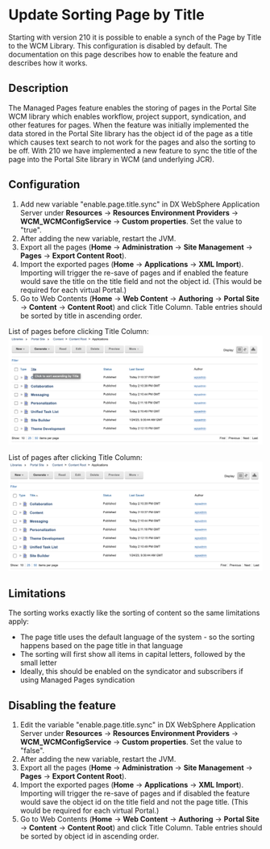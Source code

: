 # Update Sorting Page by Title

Starting with version 210 it is possible to enable a synch of the Page by Title to the WCM Library. This configuration is disabled by default. The documentation on this page describes how to enable the feature and describes how it works.

## Description
The Managed Pages feature enables the storing of pages in the Portal Site WCM library which enables workflow, project support, syndication, and other features for pages. When the feature was initially implemented the data stored in the Portal Site library has the object id of the page as a title which causes text search to not work for the pages and also the sorting to be off. 
With 210 we have implemented a new feature to sync the title of the page into the Portal Site library in WCM (and underlying JCR).

## Configuration

1. Add new variable "enable.page.title.sync" in DX WebSphere Application Server under **Resources** -> **Resources Environment Providers** -> **WCM_WCMConfigService** -> **Custom properties**. Set the value to "true".
2. After adding the new variable, restart the JVM.
3. Export all the pages (**Home** -> **Administration** -> **Site Management** -> **Pages** -> **Export Content Root**).
4. Import the exported pages (**Home** -> **Applications** -> **XML Import**). Importing will trigger the re-save of pages and if enabled the feature would save the title on the title field and not the object id. (This would be required for each virtual Portal.)
5. Go to Web Contents (**Home** -> **Web Content** -> **Authoring** -> **Portal Site** -> **Content** -> **Content Root**) and click Title Column. Table entries should be sorted by title in ascending order. 

List of pages before clicking Title Column:
![Sorting of Pages before](../advadmin_managedpages/_img/sorting_pages_before.png)

List of pages after clicking Title Column:
![Sorting of Pages after](../advadmin_managedpages/_img/sorting_pages_after.png)

## Limitations

The sorting works exactly like the sorting of content so the same limitations apply:

-   The page title uses the default language of the system - so the sorting happens based on the page title in that language
-   The sorting will first show all items in capital letters, followed by the small letter
-   Ideally, this should be enabled on the syndicator and subscribers if using Managed Pages syndication


## Disabling the feature
1. Edit the variable "enable.page.title.sync" in DX WebSphere Application Server under **Resources** -> **Resources Environment Providers** -> **WCM_WCMConfigService** -> **Custom properties**. Set the value to "false".
2. After adding the new variable, restart the JVM.
3. Export all the pages (**Home** -> **Administration** -> **Site Management** -> **Pages** -> **Export Content Root**).
4. Import the exported pages (**Home** -> **Applications** -> **XML Import**). Importing will trigger the re-save of pages and if disabled the feature would save the object id on the title field and not the page title. (This would be required for each virtual Portal.)
5. Go to Web Contents (**Home** -> **Web Content** -> **Authoring** -> **Portal Site** -> **Content** -> **Content Root**) and click Title Column. Table entries should be sorted by object id in ascending order. 
